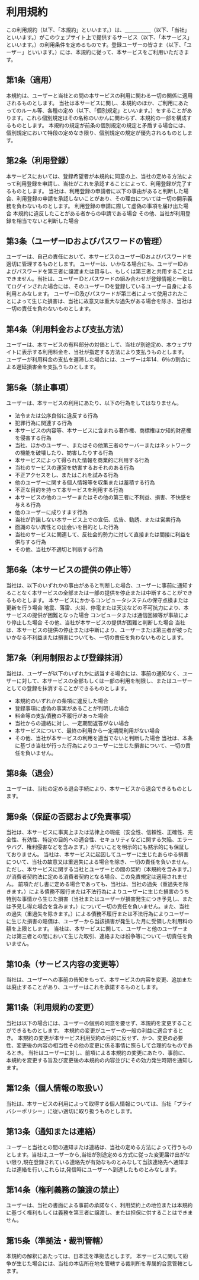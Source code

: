 # 利用規約
  この利用規約（以下、「本規約」といいます。）は、＿＿＿＿＿（以下、「当社」といいます。）がこのウェブサイト上で提供するサービス（以下、「本サービス」といいます。）の利用条件を定めるものです。登録ユーザーの皆さま（以下、「ユーザー」といいます。）には、本規約に従って、本サービスをご利用いただきます。

## 第1条（適用）
  本規約は、ユーザーと当社との間の本サービスの利用に関わる一切の関係に適用されるものとします。
  当社は本サービスに関し、本規約のほか、ご利用にあたってのルール等、各種の定め（以下、「個別規定」といいます。）をすることがあります。これら個別規定はその名称のいかんに関わらず、本規約の一部を構成するものとします。
  本規約の規定が前条の個別規定の規定と矛盾する場合には、個別規定において特段の定めなき限り、個別規定の規定が優先されるものとします。

## 第2条（利用登録）
  本サービスにおいては、登録希望者が本規約に同意の上、当社の定める方法によって利用登録を申請し、当社がこれを承認することによって、利用登録が完了するものとします。
  当社は、利用登録の申請者に以下の事由があると判断した場合、利用登録の申請を承認しないことがあり、その理由については一切の開示義務を負わないものとします。
  利用登録の申請に際して虚偽の事項を届け出た場合
  本規約に違反したことがある者からの申請である場合
  その他、当社が利用登録を相当でないと判断した場合

## 第3条（ユーザーIDおよびパスワードの管理）
  ユーザーは、自己の責任において、本サービスのユーザーIDおよびパスワードを適切に管理するものとします。
  ユーザーは、いかなる場合にも、ユーザーIDおよびパスワードを第三者に譲渡または貸与し、もしくは第三者と共用することはできません。当社は、ユーザーIDとパスワードの組み合わせが登録情報と一致してログインされた場合には、そのユーザーIDを登録しているユーザー自身による利用とみなします。
  ユーザーID及びパスワードが第三者によって使用されたことによって生じた損害は、当社に故意又は重大な過失がある場合を除き、当社は一切の責任を負わないものとします。
## 第4条（利用料金および支払方法）
  ユーザーは、本サービスの有料部分の対価として、当社が別途定め、本ウェブサイトに表示する利用料金を、当社が指定する方法により支払うものとします。
  ユーザーが利用料金の支払を遅滞した場合には、ユーザーは年14．6％の割合による遅延損害金を支払うものとします。
## 第5条（禁止事項）
ユーザーは、本サービスの利用にあたり、以下の行為をしてはなりません。
  - 法令または公序良俗に違反する行為
  - 犯罪行為に関連する行為
  - 本サービスの内容等、本サービスに含まれる著作権、商標権ほか知的財産権を侵害する行為
  - 当社、ほかのユーザー、またはその他第三者のサーバーまたはネットワークの機能を破壊したり、妨害したりする行為
  - 本サービスによって得られた情報を商業的に利用する行為
  - 当社のサービスの運営を妨害するおそれのある行為
  - 不正アクセスをし、またはこれを試みる行為
  - 他のユーザーに関する個人情報等を収集または蓄積する行為
  - 不正な目的を持って本サービスを利用する行為
  - 本サービスの他のユーザーまたはその他の第三者に不利益、損害、不快感を与える行為
  - 他のユーザーに成りすます行為
  - 当社が許諾しない本サービス上での宣伝、広告、勧誘、または営業行為
  - 面識のない異性との出会いを目的とした行為
  - 当社のサービスに関連して、反社会的勢力に対して直接または間接に利益を供与する行為
  - その他、当社が不適切と判断する行為

## 第6条（本サービスの提供の停止等）
  当社は、以下のいずれかの事由があると判断した場合、ユーザーに事前に通知することなく本サービスの全部または一部の提供を停止または中断することができるものとします。
  本サービスにかかるコンピュータシステムの保守点検または更新を行う場合
  地震、落雷、火災、停電または天災などの不可抗力により、本サービスの提供が困難となった場合
  コンピュータまたは通信回線等が事故により停止した場合
  その他、当社が本サービスの提供が困難と判断した場合
  当社は、本サービスの提供の停止または中断により、ユーザーまたは第三者が被ったいかなる不利益または損害についても、一切の責任を負わないものとします。

## 第7条（利用制限および登録抹消）
  当社は、ユーザーが以下のいずれかに該当する場合には、事前の通知なく、ユーザーに対して、本サービスの全部もしくは一部の利用を制限し、またはユーザーとしての登録を抹消することができるものとします。
  - 本規約のいずれかの条項に違反した場合
  - 登録事項に虚偽の事実があることが判明した場合
  - 料金等の支払債務の不履行があった場合
  - 当社からの連絡に対し、一定期間返答がない場合
  - 本サービスについて、最終の利用から一定期間利用がない場合
  - その他、当社が本サービスの利用を適当でないと判断した場合
  当社は、本条に基づき当社が行った行為によりユーザーに生じた損害について、一切の責任を負いません。

## 第8条（退会）
  ユーザーは、当社の定める退会手続により、本サービスから退会できるものとします。

## 第9条（保証の否認および免責事項）
  当社は、本サービスに事実上または法律上の瑕疵（安全性、信頼性、正確性、完全性、有効性、特定の目的への適合性、セキュリティなどに関する欠陥、エラーやバグ、権利侵害などを含みます。）がないことを明示的にも黙示的にも保証しておりません。
  当社は、本サービスに起因してユーザーに生じたあらゆる損害について、当社の故意又は重過失による場合を除き、一切の責任を負いません。ただし、本サービスに関する当社とユーザーとの間の契約（本規約を含みます。）が消費者契約法に定める消費者契約となる場合、この免責規定は適用されません。
  前項ただし書に定める場合であっても、当社は、当社の過失（重過失を除きます。）による債務不履行または不法行為によりユーザーに生じた損害のうち特別な事情から生じた損害（当社またはユーザーが損害発生につき予見し、または予見し得た場合を含みます。）について一切の責任を負いません。また、当社の過失（重過失を除きます。）による債務不履行または不法行為によりユーザーに生じた損害の賠償は、ユーザーから当該損害が発生した月に受領した利用料の額を上限とします。
  当社は、本サービスに関して、ユーザーと他のユーザーまたは第三者との間において生じた取引、連絡または紛争等について一切責任を負いません。

## 第10条（サービス内容の変更等）
  当社は、ユーザーへの事前の告知をもって、本サービスの内容を変更、追加または廃止することがあり、ユーザーはこれを承諾するものとします。

## 第11条（利用規約の変更）
  当社は以下の場合には、ユーザーの個別の同意を要せず、本規約を変更することができるものとします。
  本規約の変更がユーザーの一般の利益に適合するとき。
  本規約の変更が本サービス利用契約の目的に反せず、かつ、変更の必要性、変更後の内容の相当性その他の変更に係る事情に照らして合理的なものであるとき。
  当社はユーザーに対し、前項による本規約の変更にあたり、事前に、本規約を変更する旨及び変更後の本規約の内容並びにその効力発生時期を通知します。

## 第12条（個人情報の取扱い）
  当社は、本サービスの利用によって取得する個人情報については、当社「プライバシーポリシー」に従い適切に取り扱うものとします。

## 第13条（通知または連絡）
  ユーザーと当社との間の通知または連絡は、当社の定める方法によって行うものとします。当社は,ユーザーから,当社が別途定める方式に従った変更届け出がない限り,現在登録されている連絡先が有効なものとみなして当該連絡先へ通知または連絡を行い,これらは,発信時にユーザーへ到達したものとみなします。

## 第14条（権利義務の譲渡の禁止）
  ユーザーは、当社の書面による事前の承諾なく、利用契約上の地位または本規約に基づく権利もしくは義務を第三者に譲渡し、または担保に供することはできません。

## 第15条（準拠法・裁判管轄）
  本規約の解釈にあたっては、日本法を準拠法とします。 
  本サービスに関して紛争が生じた場合には、当社の本店所在地を管轄する裁判所を専属的合意管轄とします。
